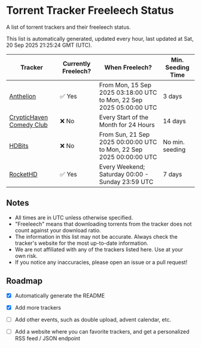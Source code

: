 
# Torrent Tracker Freeleech Status

A list of torrent trackers and their freeleech status.

This list is automatically generated, updated every hour, last updated at Sat, 20 Sep 2025 21:25:24 GMT (UTC).

| Tracker | Currently Freelech? | When Freelech? | Min. Seeding Time |
|---------|---------------------|----------------|-------------------|
| [Anthelion](https://anthelion.me) | ✅ Yes | From Mon, 15 Sep 2025 03:18:00 UTC to Mon, 22 Sep 2025 05:00:00 UTC | 3 days |
| [CrypticHaven Comedy Club](https://cryptichaven.org) | ❌ No | Every Start of the Month for 24 Hours | 14 days |
| [HDBits](https://hdbits.org) | ❌ No | From Sun, 21 Sep 2025 00:00:00 UTC to Mon, 22 Sep 2025 00:00:00 UTC | No min. seeding |
| [RocketHD](https://rocket-hd.cc) | ✅ Yes | Every Weekend; Saturday 00:00 - Sunday 23:59 UTC | 7 days |

## Notes

- All times are in UTC unless otherwise specified.
- "Freeleech" means that downloading torrents from the tracker does not count against your download ratio.
- The information in this list may not be accurate. Always check the tracker's website for the most up-to-date information.
- We are not affiliated with any of the trackers listed here. Use at your own risk.
- If you notice any inaccuracies, please open an issue or a pull request!

## Roadmap

- [x] Automatically generate the README
- [x] Add more trackers
- [ ] Add other events, such as double upload, advent calendar, etc.
- [ ] Add a website where you can favorite trackers, and get a personalized RSS feed / JSON endpoint

